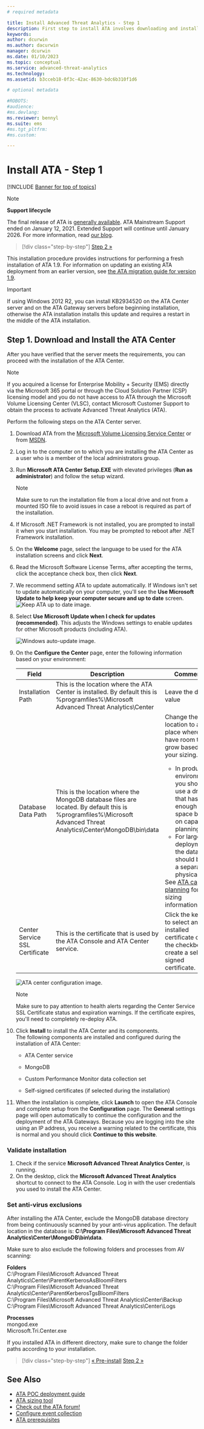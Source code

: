 ```yaml
---
# required metadata

title: Install Advanced Threat Analytics - Step 1
description: First step to install ATA involves downloading and installing the ATA Center onto your chosen server.
keywords:
author: dcurwin
ms.author: dacurwin
manager: dcurwin
ms.date: 01/10/2023
ms.topic: conceptual
ms.service: advanced-threat-analytics
ms.technology:
ms.assetid: b3cceb18-0f3c-42ac-8630-bdc6b310f1d6

# optional metadata

#ROBOTS:
#audience:
#ms.devlang:
ms.reviewer: bennyl
ms.suite: ems
#ms.tgt_pltfrm:
#ms.custom:

---
```


# Install ATA - Step 1

[!INCLUDE [Banner for top of topics](includes/banner.md)]

> [!NOTE]
> **Support lifecycle**
>
> The final release of ATA is [generally available](https://support.microsoft.com/help/4568997/update-3-for-microsoft-advanced-threat-analytics-1-9). ATA Mainstream Support ended on January 12, 2021. Extended Support will continue until January 2026. For more information, read [our blog](https://techcommunity.microsoft.com/t5/security-compliance-and-identity/end-of-mainstream-support-for-advanced-threat-analytics-january/ba-p/1539181).

> [!div class="step-by-step"]
> [Step 2 »](install-ata-step2.md)

This installation procedure provides instructions for performing a fresh installation of ATA 1.9. For information on updating an existing ATA deployment from an earlier version, see [the ATA migration guide for version 1.9](ata-update-1.9-migration-guide.md).

> [!IMPORTANT]
> If using Windows 2012 R2, you can install KB2934520 on the ATA Center server and on the ATA Gateway servers before beginning installation, otherwise the ATA installation installs this update and requires a restart in the middle of the ATA installation.

## Step 1. Download and Install the ATA Center

After you have verified that the server meets the requirements, you can proceed with the installation of the ATA Center.

> [!NOTE]
> If you acquired a license for Enterprise Mobility + Security (EMS) directly via the Microsoft 365 portal or through the Cloud Solution Partner (CSP) licensing model and you do not have access to ATA through the Microsoft Volume Licensing Center (VLSC), contact Microsoft Customer Support to obtain the process to activate Advanced Threat Analytics (ATA).

Perform the following steps on the ATA Center server.

1. Download ATA from the [Microsoft Volume Licensing Service Center](https://www.microsoft.com/Licensing/servicecenter/default.aspx) or from [MSDN](/power-apps/developer/data-platform/org-service/subscribe-sdk-assembly-updates-using-nuget).

1. Log in to the computer on to which you are installing the ATA Center as a user who is a member of the local administrators group.

1. Run **Microsoft ATA Center Setup.EXE** with elevated privileges (**Run as administrator**) and follow the setup wizard.

    > [!NOTE]
    > Make sure to run the installation file from a local drive and not from a mounted ISO file to avoid issues in case a reboot is required as part of the installation.

1. If Microsoft .NET Framework is not installed, you are prompted to install it when you start installation. You may be prompted to reboot after .NET Framework installation.
1. On the **Welcome** page, select the language to be used for the ATA installation screens and click **Next**.

1. Read the Microsoft Software License Terms, after accepting the terms, click the acceptance check box, then click **Next**.

1. We recommend setting ATA to update automatically. If Windows isn't set to update automatically on your computer, you'll see the **Use Microsoft Update to help keep your computer secure and up to date** screen.
    ![Keep ATA up to date image.](media/ata_ms_update.png)

1. Select **Use Microsoft Update when I check for updates (recommended)**. This adjusts the Windows settings to enable updates for other Microsoft products (including ATA).

    ![Windows auto-update image.](media/ata_installupdatesautomatically.png)

1. On the **Configure the Center** page, enter the following information based on your environment:

    |Field|Description|Comments|
    |---------|---------------|------------|
    |Installation Path|This is the location where the ATA Center is installed. By default this is %programfiles%\Microsoft Advanced Threat Analytics\Center|Leave the default value|
    |Database Data Path|This is the location where the MongoDB database files are located. By default this is %programfiles%\Microsoft Advanced Threat Analytics\Center\MongoDB\bin\data|Change the location to a place where you have room to grow based on your sizing. **Note:** <ul><li>In production environments, you should use a drive that has enough space based on capacity planning.</li><li>For large deployments the database should be on a separate physical disk.</li></ul>See [ATA capacity planning](ata-capacity-planning.md) for sizing information.|
    |Center Service SSL Certificate|This is the certificate that is used by the ATA Console and ATA Center service.|Click the key icon to select an installed certificate or use the checkbox to create a self-signed certificate.|

    ![ATA center configuration image.](media/ATA-Center-Configuration.png)

    > [!NOTE]
    > Make sure to pay attention to health alerts regarding the Center Service SSL Certificate status and expiration warnings. If the certificate expires, you'll need to completely re-deploy ATA.

1. Click **Install** to install the ATA Center and its components.  
The following components are installed and configured during the installation of ATA Center:

    - ATA Center service

    - MongoDB

    - Custom Performance Monitor data collection set

    - Self-signed certificates (if selected during the installation)

1. When the installation is complete, click **Launch**  to open the ATA Console and complete setup from the **Configuration** page.
    The **General** settings page will open automatically to continue the configuration and the deployment of the ATA Gateways.
    Because you are logging into the site using an IP address, you receive a warning related to the certificate, this is normal and you should click **Continue to this website**.

### Validate installation

1. Check if the service **Microsoft Advanced Threat Analytics Center**, is running.
1. On the desktop, click the **Microsoft Advanced Threat Analytics** shortcut to connect to the ATA Console. Log in with the user credentials you used to install the ATA Center.

### Set anti-virus exclusions

After installing the ATA Center, exclude the MongoDB database directory from being continuously scanned by your anti-virus application. The default location in the database is: **C:\Program Files\Microsoft Advanced Threat Analytics\Center\MongoDB\bin\data**.

Make sure to also exclude the following folders and processes from AV scanning:

**Folders**  
C:\Program Files\Microsoft Advanced Threat Analytics\Center\ParentKerberosAsBloomFilters  
C:\Program Files\Microsoft Advanced Threat Analytics\Center\ParentKerberosTgsBloomFilters  
C:\Program Files\Microsoft Advanced Threat Analytics\Center\Backup  
C:\Program Files\Microsoft Advanced Threat Analytics\Center\Logs

**Processes**  
mongod.exe  
Microsoft.Tri.Center.exe

If you installed ATA in different directory, make sure to change the folder paths according to your installation.

> [!div class="step-by-step"]
> [« Pre-install](configure-port-mirroring.md)
> [Step 2 »](install-ata-step2.md)

## See Also

- [ATA POC deployment guide](/samples/browse/?redirectedfrom=TechNet-Gallery)
- [ATA sizing tool](https://aka.ms/atasizingtool)
- [Check out the ATA forum!](https://social.technet.microsoft.com/Forums/security/home?forum=mata)
- [Configure event collection](configure-event-collection.md)
- [ATA prerequisites](ata-prerequisites.md)
